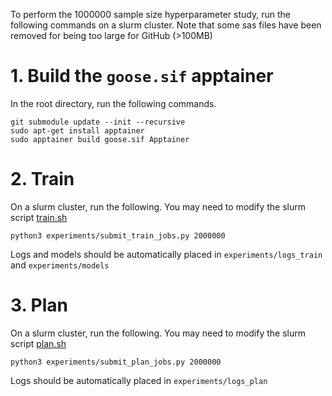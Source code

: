 To perform the 1000000 sample size hyperparameter study, run the following commands on a slurm cluster.
Note that some sas files have been removed for being too large for GitHub (>100MB)

# 1. Build the `goose.sif` apptainer
In the root directory, run the following commands.
```
git submodule update --init --recursive
sudo apt-get install apptainer
sudo apptainer build goose.sif Apptainer
```

# 2. Train
On a slurm cluster, run the following. You may need to modify the slurm script [train.sh](experiments/train.sh)
```
python3 experiments/submit_train_jobs.py 2000000
```

Logs and models should be automatically placed in `experiments/logs_train` and `experiments/models`

# 3. Plan
On a slurm cluster, run the following. You may need to modify the slurm script [plan.sh](experiments/plan.sh)
```
python3 experiments/submit_plan_jobs.py 2000000
```

Logs should be automatically placed in `experiments/logs_plan`
